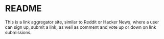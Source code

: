 # README

This is a link aggregator site, similar to Reddit or Hacker News, where a user can sign up, submit a link, as well as comment and vote up or down on link submissions.
